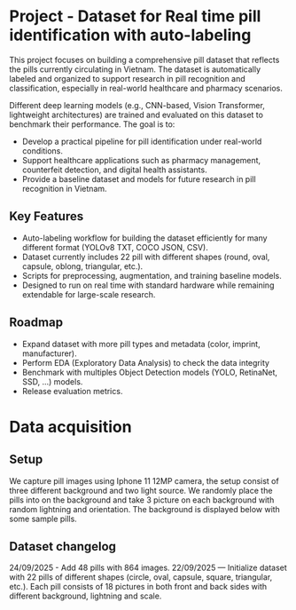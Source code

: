 # Project - Dataset for Real time pill identification with auto-labeling

This project focuses on building a comprehensive pill dataset that reflects the pills currently circulating in Vietnam. The dataset is automatically labeled and organized to support research in pill recognition and classification, especially in real-world healthcare and pharmacy scenarios.

Different deep learning models (e.g., CNN-based, Vision Transformer, lightweight architectures) are trained and evaluated on this dataset to benchmark their performance. The goal is to:
* Develop a practical pipeline for pill identification under real-world conditions.
* Support healthcare applications such as pharmacy management, counterfeit detection, and digital health assistants.
* Provide a baseline dataset and models for future research in pill recognition in Vietnam.

## Key Features
* Auto-labeling workflow for building the dataset efficiently for many different format (YOLOv8 TXT, COCO JSON, CSV).
* Dataset currently includes 22 pill with different shapes (round, oval, capsule, oblong, triangular, etc.).
* Scripts for preprocessing, augmentation, and training baseline models.
* Designed to run on real time with standard hardware while remaining extendable for large-scale research.

## Roadmap
* Expand dataset with more pill types and metadata (color, imprint, manufacturer).
* Perform EDA (Exploratory Data Analysis) to check the data integrity
* Benchmark with multiples Object Detection models (YOLO, RetinaNet, SSD, ...) models.
* Release evaluation metrics.

# Data acquisition

## Setup
We capture pill images using Iphone 11 12MP camera, the setup consist of three different background and two light source. We randomly place the pills into on the background and take 3 picture on each background with random lightning and orientation. The background is displayed below with some sample pills.

## Dataset changelog
24/09/2025 - Add 48 pills with 864 images.
22/09/2025 — Initialize dataset with 22 pills of different shapes (circle, oval, capsule, square, triangular, etc.). Each pill consists of 18 pictures in both front and back sides with different background, lightning and scale. 
